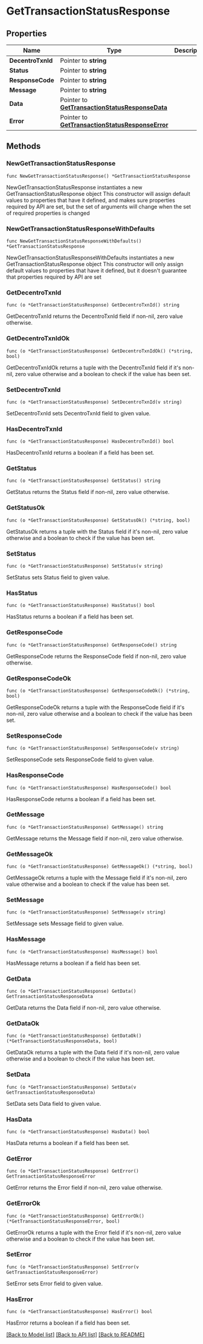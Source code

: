 # GetTransactionStatusResponse

## Properties

Name | Type | Description | Notes
------------ | ------------- | ------------- | -------------
**DecentroTxnId** | Pointer to **string** |  | [optional] 
**Status** | Pointer to **string** |  | [optional] 
**ResponseCode** | Pointer to **string** |  | [optional] 
**Message** | Pointer to **string** |  | [optional] 
**Data** | Pointer to [**GetTransactionStatusResponseData**](GetTransactionStatusResponseData.md) |  | [optional] 
**Error** | Pointer to [**GetTransactionStatusResponseError**](GetTransactionStatusResponseError.md) |  | [optional] 

## Methods

### NewGetTransactionStatusResponse

`func NewGetTransactionStatusResponse() *GetTransactionStatusResponse`

NewGetTransactionStatusResponse instantiates a new GetTransactionStatusResponse object
This constructor will assign default values to properties that have it defined,
and makes sure properties required by API are set, but the set of arguments
will change when the set of required properties is changed

### NewGetTransactionStatusResponseWithDefaults

`func NewGetTransactionStatusResponseWithDefaults() *GetTransactionStatusResponse`

NewGetTransactionStatusResponseWithDefaults instantiates a new GetTransactionStatusResponse object
This constructor will only assign default values to properties that have it defined,
but it doesn't guarantee that properties required by API are set

### GetDecentroTxnId

`func (o *GetTransactionStatusResponse) GetDecentroTxnId() string`

GetDecentroTxnId returns the DecentroTxnId field if non-nil, zero value otherwise.

### GetDecentroTxnIdOk

`func (o *GetTransactionStatusResponse) GetDecentroTxnIdOk() (*string, bool)`

GetDecentroTxnIdOk returns a tuple with the DecentroTxnId field if it's non-nil, zero value otherwise
and a boolean to check if the value has been set.

### SetDecentroTxnId

`func (o *GetTransactionStatusResponse) SetDecentroTxnId(v string)`

SetDecentroTxnId sets DecentroTxnId field to given value.

### HasDecentroTxnId

`func (o *GetTransactionStatusResponse) HasDecentroTxnId() bool`

HasDecentroTxnId returns a boolean if a field has been set.

### GetStatus

`func (o *GetTransactionStatusResponse) GetStatus() string`

GetStatus returns the Status field if non-nil, zero value otherwise.

### GetStatusOk

`func (o *GetTransactionStatusResponse) GetStatusOk() (*string, bool)`

GetStatusOk returns a tuple with the Status field if it's non-nil, zero value otherwise
and a boolean to check if the value has been set.

### SetStatus

`func (o *GetTransactionStatusResponse) SetStatus(v string)`

SetStatus sets Status field to given value.

### HasStatus

`func (o *GetTransactionStatusResponse) HasStatus() bool`

HasStatus returns a boolean if a field has been set.

### GetResponseCode

`func (o *GetTransactionStatusResponse) GetResponseCode() string`

GetResponseCode returns the ResponseCode field if non-nil, zero value otherwise.

### GetResponseCodeOk

`func (o *GetTransactionStatusResponse) GetResponseCodeOk() (*string, bool)`

GetResponseCodeOk returns a tuple with the ResponseCode field if it's non-nil, zero value otherwise
and a boolean to check if the value has been set.

### SetResponseCode

`func (o *GetTransactionStatusResponse) SetResponseCode(v string)`

SetResponseCode sets ResponseCode field to given value.

### HasResponseCode

`func (o *GetTransactionStatusResponse) HasResponseCode() bool`

HasResponseCode returns a boolean if a field has been set.

### GetMessage

`func (o *GetTransactionStatusResponse) GetMessage() string`

GetMessage returns the Message field if non-nil, zero value otherwise.

### GetMessageOk

`func (o *GetTransactionStatusResponse) GetMessageOk() (*string, bool)`

GetMessageOk returns a tuple with the Message field if it's non-nil, zero value otherwise
and a boolean to check if the value has been set.

### SetMessage

`func (o *GetTransactionStatusResponse) SetMessage(v string)`

SetMessage sets Message field to given value.

### HasMessage

`func (o *GetTransactionStatusResponse) HasMessage() bool`

HasMessage returns a boolean if a field has been set.

### GetData

`func (o *GetTransactionStatusResponse) GetData() GetTransactionStatusResponseData`

GetData returns the Data field if non-nil, zero value otherwise.

### GetDataOk

`func (o *GetTransactionStatusResponse) GetDataOk() (*GetTransactionStatusResponseData, bool)`

GetDataOk returns a tuple with the Data field if it's non-nil, zero value otherwise
and a boolean to check if the value has been set.

### SetData

`func (o *GetTransactionStatusResponse) SetData(v GetTransactionStatusResponseData)`

SetData sets Data field to given value.

### HasData

`func (o *GetTransactionStatusResponse) HasData() bool`

HasData returns a boolean if a field has been set.

### GetError

`func (o *GetTransactionStatusResponse) GetError() GetTransactionStatusResponseError`

GetError returns the Error field if non-nil, zero value otherwise.

### GetErrorOk

`func (o *GetTransactionStatusResponse) GetErrorOk() (*GetTransactionStatusResponseError, bool)`

GetErrorOk returns a tuple with the Error field if it's non-nil, zero value otherwise
and a boolean to check if the value has been set.

### SetError

`func (o *GetTransactionStatusResponse) SetError(v GetTransactionStatusResponseError)`

SetError sets Error field to given value.

### HasError

`func (o *GetTransactionStatusResponse) HasError() bool`

HasError returns a boolean if a field has been set.


[[Back to Model list]](../README.md#documentation-for-models) [[Back to API list]](../README.md#documentation-for-api-endpoints) [[Back to README]](../README.md)


